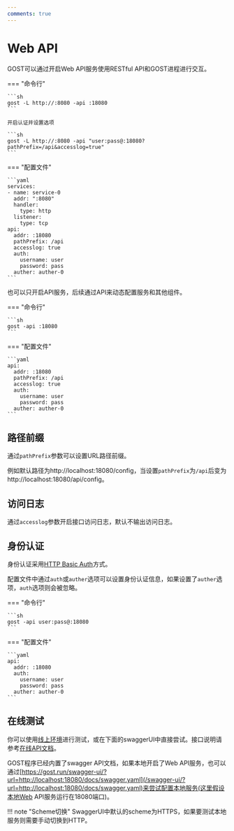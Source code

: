 ```yaml
---
comments: true
---
```


# Web API

GOST可以通过开启Web API服务使用RESTful API和GOST进程进行交互。

=== "命令行"

    ```sh
	gost -L http://:8080 -api :18080
	```

	开启认证并设置选项

	```sh
	gost -L http://:8080 -api "user:pass@:18080?pathPrefix=/api&accesslog=true"
	```

=== "配置文件"

    ```yaml
	services:
	- name: service-0
	  addr: ":8080"
	  handler:
		type: http
	  listener:
		type: tcp
	api:
	  addr: :18080
	  pathPrefix: /api
	  accesslog: true
	  auth:
	    username: user
		password: pass
	  auther: auther-0
	```

也可以只开启API服务，后续通过API来动态配置服务和其他组件。

=== "命令行"

    ```sh
	gost -api :18080
	```

=== "配置文件"

    ```yaml
	api:
	  addr: :18080
	  pathPrefix: /api
	  accesslog: true
	  auth:
	    username: user
		password: pass
	  auther: auther-0
	```

## 路径前缀

通过`pathPrefix`参数可以设置URL路径前缀。

例如默认路径为http://localhost:18080/config，当设置`pathPrefix`为`/api`后变为http://localhost:18080/api/config。

## 访问日志

通过`accesslog`参数开启接口访问日志，默认不输出访问日志。

## 身份认证

身份认证采用[HTTP Basic Auth](https://en.wikipedia.org/wiki/Basic_access_authentication)方式。

配置文件中通过`auth`或`auther`选项可以设置身份认证信息，如果设置了`auther`选项，`auth`选项则会被忽略。

=== "命令行"

    ```sh
	gost -api user:pass@:18080
	```

=== "配置文件"

    ```yaml
    api:
      addr: :18080
      auth:
        username: user
        password: pass
      auther: auther-0
    ```

## 在线测试

你可以使用[线上环境](https://gost.run/play/webapi/config)进行测试，或在下面的swaggerUI中直接尝试。接口说明请参考[在线API文档](/swagger-ui/)。

GOST程序已经内置了swagger API文档，如果本地开启了Web API服务，也可以通过[https://gost.run/swagger-ui/?url=http://localhost:18080/docs/swagger.yaml](/swagger-ui/?url=http://localhost:18080/docs/swagger.yaml)来尝试配置本地服务(这里假设本地Web API服务运行在18080端口)。

!!! note "Scheme切换"
    SwaggerUI中默认的scheme为HTTPS，如果要测试本地服务则需要手动切换到HTTP。